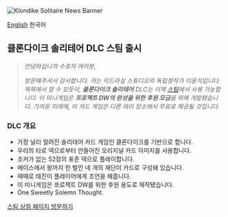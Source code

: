 ![Klondike Solitaire News Banner](https://yggdrasil-studio.github.io/Discouraged-Workers/news/news_banner.webp)

[English](https://github.com/YGGDRASIL-STUDIO/Discouraged-Workers/tree/gh-pages/news/update.md) 한국어

##  클론다이크 솔리테어 DLC 스팀 출시

> _안녕하십니까 수호자 여러분,_
>
> _방문해주셔서 감사합니다. 저는 익드라실 스튜디오의 독립창작가 이윤석입니다. 제목에서 알 수 있듯이, **클론다이크 솔리테어** DLC는 이제 [스팀](https://store.steampowered.com/app/1008420/Discouraged_Workers_MOD__Klondike_Solitaire/)에서 사용 가능합니다. 이 미니게임은 **프로젝트 DW의 완성을 위한 후원 모금**을 위해 개발됐습니다. 가까운 미래에, 이 카드 게임은 다른 여러 장소에서 무료로 제공될 것입니다._

### DLC 개요

* 가장 널리 알려진 솔리테어 카드 게임인 클론다이크를 기반으로 합니다.
* 우리의 타로 덱으로부터 만들어진 오리지널 카드 이미지를 사용합니다.
* 조커가 없는 52장의 표준 덱으로 플레이합니다.
* 에이스에서 왕까지 한 벌인 네 개의 재단이 카드로 구성돼 있습니다.
* 때때로 태진이 플레이어에게 조언을 해줍니다.
* 이 미니게임은 프로젝트 DW를 위한 후원 용도로 제작됐습니다.
* One Sweetly Solemn Thought.

[스팀 상점 페이지 방문하기](https://store.steampowered.com/app/1008420/Discouraged_Workers_MOD__Klondike_Solitaire/)